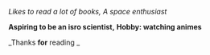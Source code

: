 *Likes to read a lot of books,*
_A space enthusiast_

**Aspiring to be an isro scientist,**
__Hobby: watching animes__

_Thanks **for** reading _
